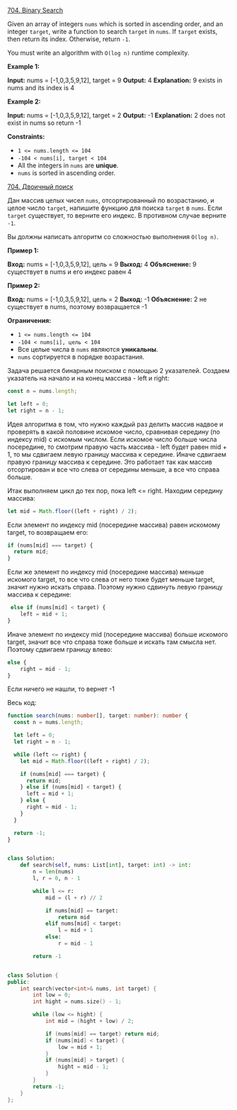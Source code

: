 [704. Binary Search](https://leetcode.com/problems/binary-search/)

Given an array of integers `nums` which is sorted in ascending order, and an integer `target`, write a function to search `target` in `nums`. If `target` exists, then return its index. Otherwise, return `-1`.

You must write an algorithm with `O(log n)` runtime complexity.

**Example 1:**

**Input:** nums = [-1,0,3,5,9,12], target = 9
**Output:** 4
**Explanation:** 9 exists in nums and its index is 4

**Example 2:**

**Input:** nums = [-1,0,3,5,9,12], target = 2
**Output:** -1
**Explanation:** 2 does not exist in nums so return -1

**Constraints:**

- `1 <= nums.length <= 104`
- `-104 < nums[i], target < 104`
- All the integers in `nums` are **unique**.
- `nums` is sorted in ascending order.

[704. Двоичный поиск](https://leetcode.com/problems/binary-search/)

Дан массив целых чисел `nums`, отсортированный по возрастанию, и целое число `target`, напишите функцию для поиска `target` в `nums`. Если `target` существует, то верните его индекс. В противном случае верните `-1`.

Вы должны написать алгоритм со сложностью выполнения `O(log n)`.

**Пример 1:**

**Вход:** nums = [-1,0,3,5,9,12], цель = 9
**Выход:** 4
**Объяснение:** 9 существует в nums и его индекс равен 4

**Пример 2:**

**Вход:** nums = [-1,0,3,5,9,12], цель = 2
**Выход:** -1
**Объяснение:** 2 не существует в nums, поэтому возвращается -1

**Ограничения:**

- `1 <= nums.length <= 104`
- `-104 < nums[i], цель < 104`
- Все целые числа в `nums` являются **уникальны**.
- `nums` сортируется в порядке возрастания.

Задача решается бинарным поиском с помощью 2 указателей.
Создаем указатель на начало и на конец массива - left и right:

```typescript
const n = nums.length;

let left = 0;
let right = n - 1;
```

Идея алгоритма в том, что нужно каждый раз делить массив надвое и проверять в какой половине искомое число, сравнивая середину (по индексу mid) с искомым числом. Если искомое число больше числа посередине, то смотрим правую часть массива - left будет равен mid + 1, то мы сдвигаем левую границу массива к середине. Иначе сдвигаем правую границу массива к середине. Это работает так как массив отсортирован и все что слева от середины меньше, а все что справа больше.

Итак выполняем цикл до тех пор, пока left <= right. Находим середину массива:

```typescript
let mid = Math.floor((left + right) / 2);
```

Если элемент по индексу mid (посередине массива) равен искомому target, то возвращаем его:

```typescript
if (nums[mid] === target) {
  return mid;
}
```

Если же элемент по индексу mid (посередине массива) меньше искомого target, то все что слева от него тоже будет меньше target, значит нужно искать справа. Поэтому нужно сдвинуть левую границу массива к середине:

```typescript
 else if (nums[mid] < target) {
	left = mid + 1;
}
```

Иначе элемент по индексу mid (посередине массива) больше искомого target, значит все что справа тоже больше и искать там смысла нет. Поэтому сдвигаем границу влево:

```typescript
else {
	right = mid - 1;
}
```

Если ничего не нашли, то вернет -1

Весь код:

```typescript
function search(nums: number[], target: number): number {
  const n = nums.length;

  let left = 0;
  let right = n - 1;

  while (left <= right) {
    let mid = Math.floor((left + right) / 2);

    if (nums[mid] === target) {
      return mid;
    } else if (nums[mid] < target) {
      left = mid + 1;
    } else {
      right = mid - 1;
    }
  }

  return -1;
}
```

```py

class Solution:
    def search(self, nums: List[int], target: int) -> int:
        n = len(nums)
        l, r = 0, n - 1

        while l <= r:
            mid = (l + r) // 2

            if nums[mid] == target:
                return mid
            elif nums[mid] < target:
                l = mid + 1
            else:
                r = mid - 1

        return -1

```

```cpp

class Solution {
public:
    int search(vector<int>& nums, int target) {
        int low = 0;
        int hight = nums.size() - 1;

        while (low <= hight) {
            int mid = (hight + low) / 2;

            if (nums[mid] == target) return mid;
            if (nums[mid] < target) {
                low = mid + 1;
            }
            if (nums[mid] > target) {
                hight = mid - 1;
            }
        }
        return -1;
    }
};

```
